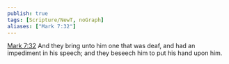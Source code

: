 ```yaml
---
publish: true
tags: [Scripture/NewT, noGraph]
aliases: ["Mark 7:32"]
---
```

[Mark 7:32](https://churchofjesuschrist.org/study/scriptures/nt/mark/7?lang=eng&id=p32#p32) And they bring unto him one that was deaf, and had an impediment in his speech; and they beseech him to put his hand upon him.
